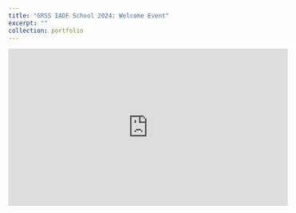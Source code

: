 ```yaml
---
title: "GRSS IADF School 2024: Welcome Event"
excerpt: ""
collection: portfolio
---
```



<div id="small, myiframe">
            <iframe width="560" height="315" src="https://www.youtube.com/watch?v=dKKh8tpzVLE&t=4s" title="YouTube video player" frameborder="0" allow="accelerometer; autoplay; clipboard-write; encrypted-media; gyroscope; picture-in-picture" allowfullscreen></iframe>
</div>